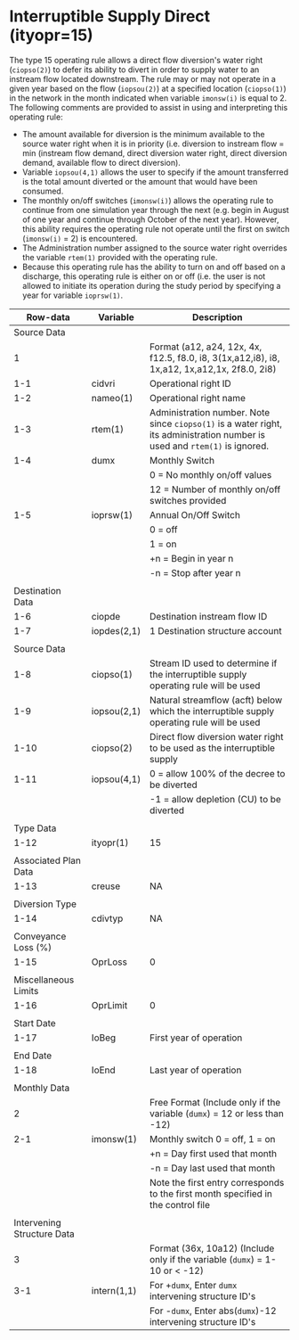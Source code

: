 # Interruptible Supply Direct (ityopr=15) #

The type 15 operating rule allows a direct flow diversion's water right (`ciopso(2)`) to defer its ability to divert in order to supply 
water to an instream flow located downstream. The rule may or may not operate in a given year based on the flow (`iopsou(2)`) at a specified 
location (`ciopso(1)`) in the network in the month indicated when variable `imonsw(i)` is equal to 2. The following comments are provided to 
assist in using and interpreting this operating rule:

* The amount available for diversion is the minimum available to the source water right when it is in priority (i.e. diversion to instream flow = min (instream flow demand, direct diversion water right, direct diversion demand, available flow to direct diversion).
* Variable `iopsou(4,1)` allows the user to specify if the amount transferred is the total amount diverted or the amount that would have been consumed. 
* The monthly on/off switches (`imonsw(i)`) allows the operating rule to continue from one simulation year through the next (e.g. begin in August of one year and continue through October of the next year). However, this ability requires the operating rule not operate until the first on switch (`imonsw(i)` = 2) is encountered. 
* The Administration number assigned to the source water right overrides the variable `rtem(1)` provided with the operating rule. 
* Because this operating rule has the ability to turn on and off based on a discharge, this operating rule is either on or off (i.e. the user is not allowed to initiate its operation during the study period by specifying a year for variable `ioprsw(1)`.

| Row-data							| Variable						| Description 								|				
| ------------------				| --------------------			| --------									|
| Source Data						| 								| 											|
| 1 								| 								| Format (a12, a24, 12x, 4x, f12.5, f8.0, i8, 3(1x,a12,i8), i8, 1x,a12, 1x,a12,1x, 2f8.0, 2i8)
| 1-1								| cidvri						| Operational right ID
| 1-2								| nameo(1)						| Operational right name
| 1-3								| rtem(1)						| Administration number. Note since `ciopso(1)` is a water right, its administration number is used and `rtem(1)` is ignored.
| 1-4								| dumx							| Monthly Switch 
| 									| 								| 0 = No monthly on/off values
| 									| 								| 12 = Number of monthly on/off switches provided
| 1-5								| ioprsw(1)						| Annual On/Off Switch
| 									| 								| 0 = off 
| 									| 								| 1 = on
| 									| 								| +n = Begin in year n
| 									| 								| -n = Stop after year n
| | | |
| Destination Data | | |
| 1-6								| ciopde						| Destination instream flow ID
| 1-7								| iopdes(2,1)					| 1 Destination structure account
| | | |
| Source Data | | |
| 1-8								| ciopso(1)						| Stream ID used to determine if the interruptible supply operating rule will be used
| 1-9								| iopsou(2,1)					| Natural streamflow (acft) below which the interruptible supply operating rule will be used
| 1-10								| ciopso(2)						| Direct flow diversion water right to be used as the interruptible supply
| 1-11								| iopsou(4,1)					| 0 = allow 100% of the decree to be diverted
| 									| 								| -1 = allow depletion (CU) to be diverted
| | | |
| Type Data | | |
| 1-12								| ityopr(1)						| 15
| | | |
| Associated Plan Data | | |
| 1-13								| creuse						| NA
| | | |
| Diversion Type | | |
| 1-14								| cdivtyp						| NA
| | | |
| Conveyance Loss (%) | | |
| 1-15								| OprLoss						| 0
| | | |
| Miscellaneous Limits | | |
| 1-16								| OprLimit						| 0
| | | |
| Start Date | | |
| 1-17								| IoBeg							| First year of operation
| | | |
| End Date | | |
| 1-18								| IoEnd							| Last year of operation
| | | |
| Monthly Data | | |
| 2 								| 								| Free Format (Include only if the variable (`dumx`) = 12 or less than -12) 
| 2-1								| imonsw(1)						| Monthly switch 0 = off, 1 = on
| 									| 								| +n = Day first used that month
| 									| 								| -n = Day last used that month
| 									| 								| Note the first entry corresponds to the first month specified in the control file
| | | |
| Intervening Structure Data | | |
| 3 								| 								| Format (36x, 10a12) (Include only if the variable (`dumx`) = 1-10 or < -12)
| 3-1								| intern(1,1)					| For +`dumx`, Enter `dumx` intervening structure ID's
| 									| 								| For -`dumx`, Enter abs(`dumx`)-12 intervening structure ID's